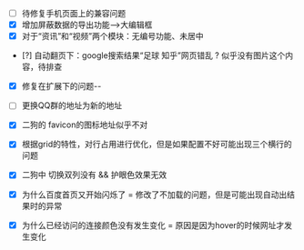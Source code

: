 - [ ] 待修复手机页面上的兼容问题
- [x] 增加屏蔽数据的导出功能-->大编辑框
- [x] 对于“资讯”和“视频”两个模块：无编号功能、未居中
- [?] 自动翻页下：google搜索结果“足球 知乎”网页错乱 ? 似乎没有图片这个内容，待排查

- [x] 修复在扩展下的问题--
- [ ] 更换QQ群的地址为新的地址

- [x] 二狗的 favicon的图标地址似乎不对

- [x] 根据grid的特性，对行占用进行优化，但是如果配置不好可能出现三个横行的问题
- [x] 二狗中 切换双列没有 && 护眼色效果无效
- [x] 为什么百度首页又开始闪烁了 = 修改了不加载的问题，但是可能出现自动出结果时的异常
- [x] 为什么已经访问的连接颜色没有发生变化 =  原因是因为hover的时候网址才发生变化